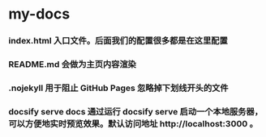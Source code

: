 # my-docs

### index.html 入口文件。后面我们的配置很多都是在这里配置

### README.md 会做为主页内容渲染

### .nojekyll 用于阻止 GitHub Pages 忽略掉下划线开头的文件

### docsify serve docs 通过运行 docsify serve 启动一个本地服务器，可以方便地实时预览效果。默认访问地址 http://localhost:3000 。
